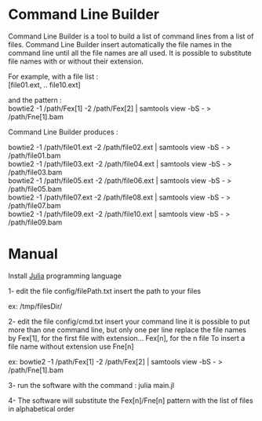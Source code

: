 # Command Line Builder
Command Line Builder is a tool to build a list of command lines from a list of files. Command Line Builder insert automatically the file names in the command line until all the file names are all used.
It is possible to substitute file names with or without their extension.

For example, with a file list :  
[file01.ext, .. file10.ext]

and the pattern :  
bowtie2  -1 /path/Fex[1] -2 /path/Fex[2] | samtools view -bS - > /path/Fne[1].bam


Command Line Builder produces :  

bowtie2  -1 /path/file01.ext -2 /path/file02.ext | samtools view -bS - > /path/file01.bam  
bowtie2  -1 /path/file03.ext -2 /path/file04.ext | samtools view -bS - > /path/file03.bam  
bowtie2  -1 /path/file05.ext -2 /path/file06.ext | samtools view -bS - > /path/file05.bam  
bowtie2  -1 /path/file07.ext -2 /path/file08.ext | samtools view -bS - > /path/file07.bam  
bowtie2  -1 /path/file09.ext -2 /path/file10.ext | samtools view -bS - > /path/file09.bam  

# Manual
Install [Julia](https://julialang.org/downloads/) programming language

1- edit the file config/filePath.txt
insert the path to your files

ex:
/tmp/filesDir/


2- edit the file config/cmd.txt
insert your command line
it is possible to put more than one command line, but only one per line
replace the file names by Fex[1], for the first file with extension... Fex[n], for the n file
To insert a file name without extension use Fne[n]

ex:
bowtie2  -1 /path/Fex[1] -2 /path/Fex[2] | samtools view -bS - > /path/Fne[1].bam

3- run the software with the command : julia main.jl

4- The software will substitute the Fex[n]/Fne[n] pattern with the list of files in alphabetical order
